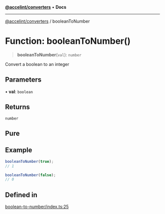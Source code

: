 [**@accelint/converters**](../README.md) • **Docs**

***

[@accelint/converters](../README.md) / booleanToNumber

# Function: booleanToNumber()

> **booleanToNumber**(`val`): `number`

Convert a boolean to an integer

## Parameters

• **val**: `boolean`

## Returns

`number`

## Pure

## Example

```ts
booleanToNumber(true);
// 1

booleanToNumber(false);
// 0
```

## Defined in

[boolean-to-number/index.ts:25](https://github.com/gohypergiant/standard-toolkit/blob/7f574e64e57e697a3e2daabb1b78393aca67cb22/packages/converters/src/boolean-to-number/index.ts#L25)
